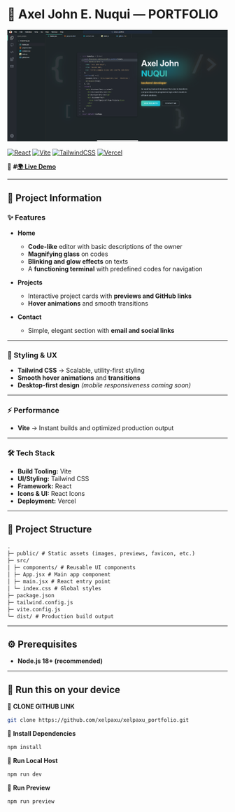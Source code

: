 # 🚀 Axel John E. Nuqui — **PORTFOLIO**

![Portfolio Preview](public/landing_page.png)

[![React](https://img.shields.io/badge/React-20232A?style=for-the-badge&logo=react&logoColor=61DAFB)](https://reactjs.org/)
[![Vite](https://img.shields.io/badge/Vite-646CFF?style=for-the-badge&logo=vite&logoColor=white)](https://vitejs.dev/)
[![TailwindCSS](https://img.shields.io/badge/Tailwind_CSS-38B2AC?style=for-the-badge&logo=tailwind-css&logoColor=white)](https://tailwindcss.com/)
[![Vercel](https://img.shields.io/badge/Vercel-000000?style=for-the-badge&logo=vercel&logoColor=white)](https://vercel.com/)

🔗 **#[🌍 Live Demo](https://xelpaxu-portfolio.vercel.app)**

---

## 📌 **Project Information**

### ✨ Features
- **Home**
  - **Code-like** editor with basic descriptions of the owner
  - **Magnifying glass** on codes
  - **Blinking and glow effects** on texts
  - A **functioning terminal** with predefined codes for navigation

- **Projects**
  - Interactive project cards with **previews and GitHub links**  
  - **Hover animations** and smooth transitions  

- **Contact**
  - Simple, elegant section with **email and social links**  

---

### 🎨 Styling & UX
- **Tailwind CSS** → Scalable, utility-first styling  
- **Smooth hover animations** and **transitions**  
- **Desktop-first design** *(mobile responsiveness coming soon)*  

---

### ⚡ Performance
- **Vite** → Instant builds and optimized production output  

---

### 🛠️ Tech Stack
- **Build Tooling:** Vite  
- **UI/Styling:** Tailwind CSS  
- **Framework:** React  
- **Icons & UI:** React Icons  
- **Deployment:** Vercel  

---

## 📂 **Project Structure**
```
.
├─ public/ # Static assets (images, previews, favicon, etc.)
├─ src/
│ ├─ components/ # Reusable UI components
│ ├─ App.jsx # Main app component
│ ├─ main.jsx # React entry point
│ └─ index.css # Global styles
├─ package.json
├─ tailwind.config.js
├─ vite.config.js
└─ dist/ # Production build output
```

---

## ⚙️ **Prerequisites**
- **Node.js 18+ (recommended)**  

---

## 🚀 **Run this on your device**

🔹 **CLONE GITHUB LINK**
```bash
git clone https://github.com/xelpaxu/xelpaxu_portfolio.git
```
🔹 **Install Dependencies**
```bash
npm install
```
🔹 **Run Local Host**

```bash
npm run dev
```

🔹 **Run Preview**
```bash
npm run preview
```